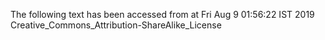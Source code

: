The following text has been accessed from at Fri Aug 9 01:56:22 IST 2019
Creative_Commons_Attribution-ShareAlike_License
